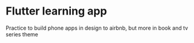 # Flutter learning app
Practice to build phone apps in design to airbnb, but more in book and tv series theme

